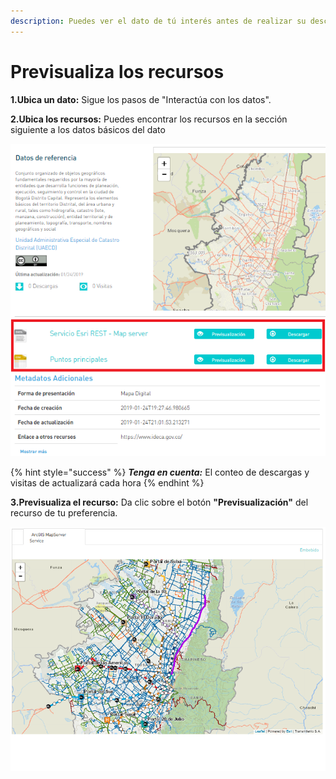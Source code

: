 ```yaml
---
description: Puedes ver el dato de tú interés antes de realizar su descarga.
---
```


# Previsualiza los recursos

**1.Ubica un dato:** Sigue los pasos de "Interactúa con los datos".

**2.Ubica los recursos:** Puedes encontrar los recursos en la sección siguiente a los datos básicos del dato

![](../../.gitbook/assets/image%20%2842%29.png)

{% hint style="success" %}
_**Tenga en cuenta:**_ El conteo de descargas y visitas de actualizará cada hora
{% endhint %}

**3.Previsualiza el recurso:** Da clic sobre el botón **"Previsualización"** del recurso de tu preferencia.

![](../../.gitbook/assets/image%20%2873%29.png)

